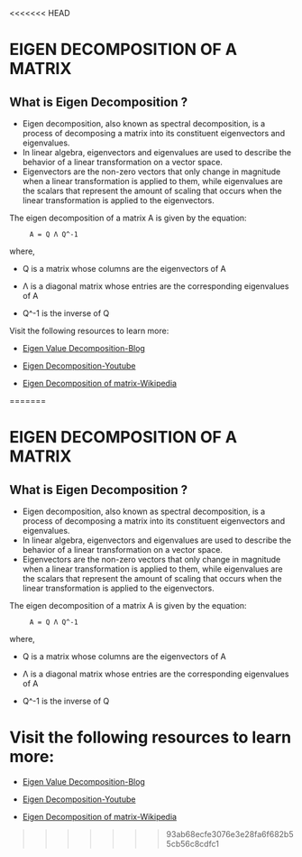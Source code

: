 <<<<<<< HEAD
# **EIGEN DECOMPOSITION OF A MATRIX**

## **What is Eigen Decomposition ?**
- Eigen decomposition, also known as spectral decomposition, is a process of decomposing a matrix into its constituent eigenvectors and eigenvalues.
- In linear algebra, eigenvectors and eigenvalues are used to describe the behavior of a linear transformation on a vector space. 
- Eigenvectors are the non-zero vectors that only change in magnitude when a linear transformation is applied to them, while eigenvalues are the scalars that represent the amount of scaling that occurs when the linear transformation is applied to the eigenvectors.

The eigen decomposition of a matrix A is given by the equation:

         A = Q Λ Q^-1

where,
  
 - Q is a matrix whose columns are the eigenvectors of A
  
 - Λ is a diagonal matrix whose entries are the corresponding eigenvalues of A
  
 - Q^-1 is the inverse of Q

Visit the following resources to learn more:

- [Eigen Value Decomposition-Blog](https://sakshihmss.medium.com/eigen-value-decomposition-9d31f17a70fc)

- [Eigen Decomposition-Youtube](https://www.youtube.com/watch?v=KTKAp9Q3yWg)

- [Eigen Decomposition of matrix-Wikipedia](https://en.wikipedia.org/wiki/Eigendecomposition_of_a_matrix#:~:text=In%20linear%20algebra%2C%20eigendecomposition%20is,be%20factorized%20in%20this%20way.)



=======
# **EIGEN DECOMPOSITION OF A MATRIX**

## **What is Eigen Decomposition ?**
- Eigen decomposition, also known as spectral decomposition, is a process of decomposing a matrix into its constituent eigenvectors and eigenvalues.
- In linear algebra, eigenvectors and eigenvalues are used to describe the behavior of a linear transformation on a vector space. 
- Eigenvectors are the non-zero vectors that only change in magnitude when a linear transformation is applied to them, while eigenvalues are the scalars that represent the amount of scaling that occurs when the linear transformation is applied to the eigenvectors.

The eigen decomposition of a matrix A is given by the equation:

         A = Q Λ Q^-1

where,
  
 - Q is a matrix whose columns are the eigenvectors of A
  
 - Λ is a diagonal matrix whose entries are the corresponding eigenvalues of A
  
 - Q^-1 is the inverse of Q

# **Visit the following resources to learn more:**

- [Eigen Value Decomposition-Blog](https://sakshihmss.medium.com/eigen-value-decomposition-9d31f17a70fc)

- [Eigen Decomposition-Youtube](https://www.youtube.com/watch?v=KTKAp9Q3yWg)

- [Eigen Decomposition of matrix-Wikipedia](https://en.wikipedia.org/wiki/Eigendecomposition_of_a_matrix#:~:text=In%20linear%20algebra%2C%20eigendecomposition%20is,be%20factorized%20in%20this%20way.)



>>>>>>> 93ab68ecfe3076e3e28fa6f682b55cb56c8cdfc1
